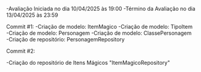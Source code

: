 -Avaliação Iniciada no dia 10/04/2025 às 19:00
-Término da Avaliação no dia 13/04/2025 às 23:59

Commit #1:
-Criação de modelo: ItemMagico
-Criação de modelo: TipoItem
-Criação de modelo: Personagem
-Criação de modelo: ClassePersonagem
-Criação de repositório: PersonagemRepository

Commit #2:

-Criação do repositório de Itens Mágicos "ItemMagicoRepository"


